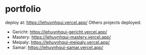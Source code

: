 # portfolio
deploy at: https://lehuynhqui.vercel.app/
Others projects deployed:
- Gericht: https://lehuynhqui-gericht.vercel.app/
- Mastery: https://lehuynhqui-mastery.vercel.app/
- Meipaly: https://lehuynhqui-meipaly.vercel.app/
- Samar: https://lehuynhqui-samar.vercel.app/
 
